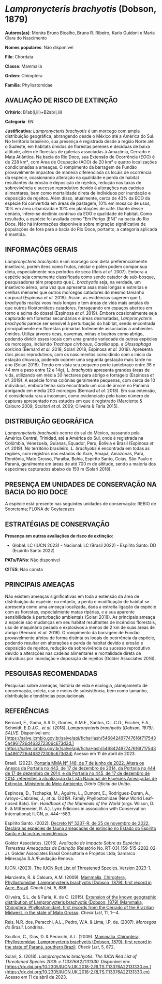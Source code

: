 # *Lampronycteris brachyotis* (Dobson, 1879)

**Autores(as)**: Monira Bruno Bicalho, Bruno R. Ribeiro, Karlo Guidoni e Maria Clara do Nascimento

**Nomes populares**: Não disponível

**Filo**: Chordata

**Classe**: Mammalia

**Ordem**: Chiroptera

**Família**: Phyllostomidae

## AVALIAÇÃO DE RISCO DE EXTINÇÃO

**Critério**: B1ab(i,iii)+B2ab(i,iii)

**Categoria**: EN

**Justificativa**: *Lampronycteris brachyotis* é um morcego com ampla distribuição geográfica, abrangendo desde o México até a América do Sul.  No território brasileiro, sua presença é registrada desde a região Norte até o Sudeste, em habitats úmidos de florestas perenes e decíduas de baixa altitude, além de florestas de galerias associadas à Amazônia, Cerrado e Mata Atlântica. Na bacia do Rio Doce, sua Extensão de Ocorrência (EOO) é de 228 km², com Área de Ocupação (AOO) de 20 km² e quatro localizações condicionadas a ameaças. O rompimento da barragem de Fundão provavelmente impactou de maneira diferenciada os locais de ocorrência da espécie, ocasionando alteração na qualidade e perda de habitat resultantes da erosão e deposição de rejeitos, redução nas taxas de sobrevivência e sucesso reprodutivo devido à alterações nas cadeias alimentares, bem como mortalidade direta de indíviduos por inundação e deposição de rejeitos. Além disso,
atualmente, cerca de 43% da EOO da espécie foi convertida em áreas de pastagem, 10% em mosaico de usos, 10% em área urbanizada e 10% em plantações de café. Diante desse cenário, infere-se declínio contínuo da EOO e qualidade de habitat. Como resultado, a espécie foi avaliada como "Em Perigo (EN)" na bacia do Rio Doce. Não há informações disponíveis sobre migração significativa de populações de fora para a bacia do Rio Doce, portanto, a categoria aplicada é mantida.

## INFORMAÇÕES GERAIS

*Lampronycteris brachyotis* é um morcego com dieta preferencialmente insetívora, porém itens como frutos, néctar e pólen podem compor sua dieta, especialmente nos períodos de seca (Reis *et al.* 2007). Embora a espécie seja comumente classificada como sendo catador de sub-bosque, pesquisadores têm proposto que *L. brachyotis* seja, na verdade, um insetívoro aéreo, uma vez que apresenta asas mais longas e estreitas e orelhas menores que outros morcegos catadores do mesmo tamanho corporal (Espinosa *et al.* 2019). Assim, as evidências sugerem que *L.  brachyotis* realiza voos mais longos e tem áreas de vida mais amplas do que outros filostomídeos catadores, forrageando em espaços abertos em torno e acima do dossel (Espinosa *et al.* 2019). Embora ocasionalmente seja capturado em florestas secundárias e áreas desmatadas, *Lampronycteris brachyotis* parece ser sensível à perturbação do habitat, sendo encontrada principalmente em florestas primárias fortemente
associadas a ambientes úmidos. Utiliza árvores ocas, cavernas, minas e bueiros como abrigo, podendo dividir esses locais com uma grande variedade de outras espécies de morcegos, incluindo *Trachops cirrhosus*, *Carollia* spp. e *Glossophaga soricina* (Bernard *et al.* 2018; Solari 2018; Espinosa *et al.* 2019). Apresenta dois picos reprodutivos, com os nascimentos coincidindo com o início da estação chuvosa, podendo ocorrer uma segunda gestação mais tarde no ano (Solari 2018). Tendo em vista seu pequeno porte (antebraço entre 38 e 44 mm e peso entre 12 e 14g), *L. brachyotis* apresenta grandes áreas de vida, utilizando em média 30 hectares para abrigo e forrageio (Espinosa *et al.* 2019). A espécie forma colônias geralmente pequenas, com cerca de 10 indivíduos, embora tenha sido encontrado um oco de árvore no Panamá abrigando em média 200 morcegos (Bernard *et al.* 2018). Em sua extensão, é considerada rara a incomum, como evidenciado pelo baixo número de capturas
apresentado nos estudos em que é registrado (Marciente & Calouro 2009; Scultori *et al.* 2009; Oliveira & Faria 2015).

## DISTRIBUIÇÃO GEOGRÁFICA

*Lampronycteris brachyotis* ocorre do sul do México, passando pela América Central, Trinidad, até a América do Sul, onde é registrada na Colômbia, Venezuela, Guianas, Equador, Peru, Bolívia e Brasil (Espinosa *et al.* 2019). No território brasileiro, *L. brachyotis* é encontrada em todas as regiões, com registros nos estados do Acre, Amapá, Amazonas, Pará, Rondônia, Mato Grosso, Paraíba, Bahia, Espírito Santo, Goiás, São Paulo e Paraná, geralmente em áreas de até 700 m de altitude, sendo a maioria dos espécimes capturados abaixo de 150 m (Solari 2018).

## PRESENÇA EM UNIDADES DE CONSERVAÇÃO NA BACIA DO RIO DOCE

A espécie está presente nas seguintes unidades de conservação: REBIO de Sooretama; FLONA de Goytacazes

## ESTRATÉGIAS DE CONSERVAÇÃO

**Presença em outras avaliações de risco de extinção:**

-   Global: LC (IUCN 2023) -   Nacional: LC (Brasil 2022) -   Espírito Santo: DD (Espírito Santo 2022)

**PATs/PANs**: Não disponível

**CITES**: Não consta

## PRINCIPAIS AMEAÇAS

Não existem ameaças significativas em toda a extensão da área de distribuição da espécie; no entanto, a perda e modificação de habitat se apresenta como uma ameaça localizada, dada a estreita ligação da espécie com as florestas, especialmente matas ripárias, e a sua aparente sensibilidade à perturbação ambientais (Solari 2018). As principais ameaça à espécie são mudanças em seu habitat resultantes de incêndios florestais, uso de maquinário pesado e explosivos a menos de 2 km de suas áreas de abrigo (Bernard *et al.* 2018). O rompimento da barragem de Fundão provavelmente afetou de forma distinta os locais de ocorrência da espécie, podendo resultar em alterações e perda de habitat devido à erosão e deposição de rejeitos, redução da sobrevivência ou sucesso reprodutivo devido a alterações nas cadeias alimentares e mortalidade direta de indivíduos por inundação e deposição de rejeitos (Golder Associates 2016).

## PESQUISAS RECOMENDADAS

Pesquisas sobre ameaças, história de vida e ecologia, planejamento de conservação, coleta, uso e meios de subsistência, bem como tamanho, distribuição e tendências populacionais.

## REFERÊNCIAS

Bernard, E., Gama, A.R.D., Gomes, A.M.E., Santos, C.L.C.D., Fischer, E.A., Schmidt, E.D.J.C., *et al.* (2018). *Lampronycteris brachyotis (Dobson, 1879)*. *SALVE*. Disponível em: [https://salve.icmbio.gov.br/salve/api/fichaHash/546842497747616f7175435a4961726d463272306c673d3d.](https://salve.icmbio.gov.br/salve/api/fichaHash/546842497747616f7175435a4961726d463272306c673d3d) Acesso em 11 de abril de 2023.

Brasil. (2022). [Portaria MMA Nº 148, de 7 de junho de 2022. Altera os Anexos da Portaria no 443, de 17 de dezembro de 2014, da Portaria no 444, de 17 de dezembro de 2014, e da Portaria no 445, de 17 de dezembro de 2014, referentes à atualização da Lista Nacional de Espécies Ameaçadas de Extinção. Ministério do Meio Ambiente.](https://in.gov.br/en/web/dou/-/portaria-mma-n-148-de-7-de-junho-de-2022-406272733) *Diário Oficial da União*.

Espinosa, D., Tschapka, M., Aguirre, L., Dumont, E., Rodriguez-Duran, A., Arroyo-Cabrales, J., *et al.* (2019). Family Phyllostomidae (New World Leaf-nosed Bats). Em: *Handbook of the Mammals of the World* (orgs. Wilson, D. E. & Mittermeier, R. A.). Lynx Edicions in association with Conservation International; IUCN, p. 444--583.

Espírito Santo. (2022). [Decreto Nº 5237-R, de 25 de novembro de 2022.  Declara as espécies de fauna ameaçadas de extinção no Estado do Espírito Santo e dá outras providências](https://iema.es.gov.br/Media/iema/FAUNA/Decreto%205237-R_2022_25-Nov%20-%20Fauna%20(s-peixes)%20-%20Lista%20de%20Esp%C3%A9cies%20Amea%C3%A7adas%20de%20Extin%C3%A7%C3%A3o.pdf).

Golder Associates. (2016). *Avaliação de Impacto Sobre as Espécies Terrestres Ameaçadas de Extinção* (Relatório No.  RT-031_159-515-2282_02-J). Golder Associates Brasil Consultoria e Projetos Ltda; Samarco Mineração S.A./Fundação Renova.

IUCN. (2023). [The IUCN Red List of Threatened Species. Version 2023-1.](https://www.iucnredlist.org.)

Marciente, R. & Calouro, A.M. (2009). [Mammalia, Chiroptera, Phyllostomidae, Lampronycteris brachyotis (Dobson, 1879): first record in Acre, Brazil](https://doi.org/10.15560/5.4.886). *Check List*, 5, 886.

Oliveira, S.L. de & Faria, K. de C. (2015). [Extension of the known geographic distribution of Lampronycteris brachyotis (Dobson, 1879) (Mammalia, Chiroptera, Phyllostomidae): first records from the Cerrado of the Brazilian Midwest, in the state of Mato Grosso](https://doi.org/10.15560/11.3.1635). *Check List*, 11, 1--4.

Reis, N.R. dos, Peracchi, A.L., Pedro, W.A. & Lima, I.P. de. (2007).  *Morcegos do Brasil*. Londrina.

Scultori, C., Dias, D. & Peracchi, A.L. (2009). [Mammalia, Chiroptera, Phyllostomidae, Lampronycteris brachyotis (Dobson, 1879): first record in the state of Paraná, southern Brazil](https://doi.org/10.15560/5.4.872). *Check List*, 5, 872.

Solari, S. (2018). *Lampronycteris brachyotis*. *The IUCN Red List of Threatened Species 2018: e.T13376A22131330.* Disponível em: [https://dx.doi.org/10.2305/IUCN.UK.2018-2.RLTS.T13376A22131330.en.](https://dx.doi.org/10.2305/IUCN.UK.2018-2.RLTS.T13376A22131330.en) Acesso em 11 de abril de 2023.
